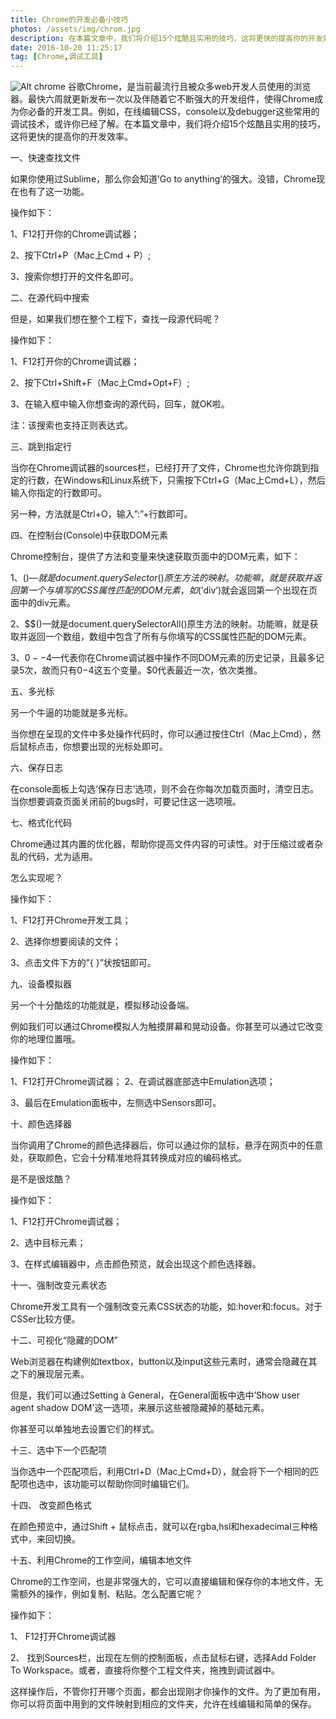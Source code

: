 ```yaml
---
title: Chrome的开发必备小技巧
photos: /assets/img/chrom.jpg
description: 在本篇文章中，我们将介绍15个炫酷且实用的技巧，这将更快的提高你的开发效率。
date: 2016-10-20 11:25:17
tag: [Chrome,调试工具]
---
```

 

![Alt chrome](/assets/img/chrom.jpg)
谷歌Chrome，是当前最流行且被众多web开发人员使用的浏览器。最快六周就更新发布一次以及伴随着它不断强大的开发组件，使得Chrome成为你必备的开发工具。例如，在线编辑CSS，console以及debugger这些常用的调试技术，或许你已经了解。在本篇文章中，我们将介绍15个炫酷且实用的技巧，这将更快的提高你的开发效率。

一、快速查找文件

如果你使用过Sublime，那么你会知道’Go to anything’的强大。没错，Chrome现在也有了这一功能。

操作如下：

1、F12打开你的Chrome调试器；

2、按下Ctrl+P（Mac上Cmd + P）;

3、搜索你想打开的文件名即可。



二、在源代码中搜索

但是，如果我们想在整个工程下，查找一段源代码呢？

操作如下：

1、F12打开你的Chrome调试器；

2、按下Ctrl+Shift+F（Mac上Cmd+Opt+F）;

3、在输入框中输入你想查询的源代码，回车，就OK啦。

注：该搜索也支持正则表达式。



三、跳到指定行

当你在Chrome调试器的sources栏，已经打开了文件，Chrome也允许你跳到指定的行数，在Windows和Linux系统下，只需按下Ctrl+G（Mac上Cmd+L），然后输入你指定的行数即可。



另一种，方法就是Ctrl+O，输入”:”+行数即可。

四、在控制台(Console)中获取DOM元素

Chrome控制台，提供了方法和变量来快速获取页面中的DOM元素，如下：

1、$()—就是document.querySelector()原生方法的映射。功能嘛，就是获取并返回第一个与填写的CSS属性匹配的DOM元素，如$(‘div’)就会返回第一个出现在页面中的div元素。

2、$$()—就是document.querySelectorAll()原生方法的映射。功能嘛，就是获取并返回一个数组，数组中包含了所有与你填写的CSS属性匹配的DOM元素。

3、$0--$4—代表你在Chrome调试器中操作不同DOM元素的历史记录，且最多记录5次，故而只有$0-$4这五个变量。$0代表最近一次，依次类推。



五、多光标

另一个牛逼的功能就是多光标。

当你想在呈现的文件中多处操作代码时，你可以通过按住Ctrl（Mac上Cmd），然后鼠标点击，你想要出现的光标处即可。



六、保存日志

在console面板上勾选‘保存日志’选项，则不会在你每次加载页面时，清空日志。当你想要调查页面关闭前的bugs时，可要记住这一选项哦。



七、格式化代码

Chrome通过其内置的优化器，帮助你提高文件内容的可读性。对于压缩过或者杂乱的代码，尤为适用。

怎么实现呢？

操作如下：

1、F12打开Chrome开发工具；

2、选择你想要阅读的文件；

3、点击文件下方的”{ }”状按钮即可。



九、设备模拟器

另一个十分酷炫的功能就是，模拟移动设备端。

例如我们可以通过Chrome模拟人为触摸屏幕和晃动设备。你甚至可以通过它改变你的地理位置哦。

操作如下：

1、F12打开Chrome调试器；
2、在调试器底部选中Emulation选项；

3、最后在Emulation面板中，左侧选中Sensors即可。



十、颜色选择器

当你调用了Chrome的颜色选择器后，你可以通过你的鼠标，悬浮在网页中的任意处，获取颜色，它会十分精准地将其转换成对应的编码格式。

是不是很炫酷？

操作如下：

1、F12打开Chrome调试器；

2、选中目标元素；

3、在样式编辑器中，点击颜色预览，就会出现这个颜色选择器。



十一、强制改变元素状态

Chrome开发工具有一个强制改变元素CSS状态的功能，如:hover和:focus。对于CSSer比较方便。



十二、可视化“隐藏的DOM”

Web浏览器在构建例如textbox，button以及input这些元素时，通常会隐藏在其之下的展现层元素。

但是，我们可以通过Setting à General，在General面板中选中’Show user agent shadow DOM’这一选项，来展示这些被隐藏掉的基础元素。

你甚至可以单独地去设置它们的样式。



十三、选中下一个匹配项

当你选中一个匹配项后，利用Ctrl+D（Mac上Cmd+D），就会将下一个相同的匹配项也选中，该功能可以帮助你同时编辑它们。



十四、 改变颜色格式

在颜色预览中，通过Shift + 鼠标点击，就可以在rgba,hsl和hexadecimal三种格式中，来回切换。



十五、利用Chrome的工作空间，编辑本地文件

Chrome的工作空间，也是非常强大的，它可以直接编辑和保存你的本地文件，无需额外的操作，例如复制、粘贴。怎么配置它呢？

操作如下：

1、 F12打开Chrome调试器

2、 找到Sources栏，出现在左侧的控制面板，点击鼠标右键，选择Add Folder To Workspace。或者，直接将你整个工程文件夹，拖拽到调试器中。

这样操作后，不管你打开哪个页面，都会出现刚才你操作的文件。为了更加有用，你可以将页面中用到的文件映射到相应的文件夹，允许在线编辑和简单的保存。

 